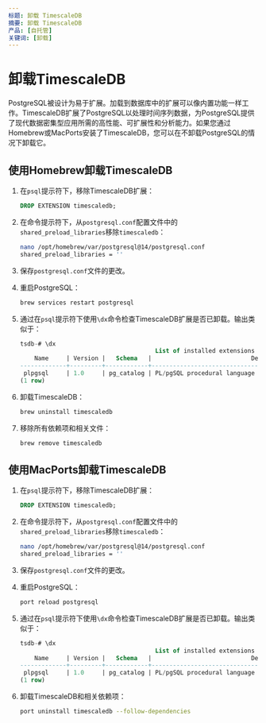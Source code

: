 ```yaml
---
标题: 卸载 TimescaleDB
摘要: 卸载 TimescaleDB
产品: [自托管]
关键词: [卸载]
---
```


# 卸载TimescaleDB

PostgreSQL被设计为易于扩展。加载到数据库中的扩展可以像内置功能一样工作。TimescaleDB扩展了PostgreSQL以处理时间序列数据，为PostgreSQL提供了现代数据密集型应用所需的高性能、可扩展性和分析能力。如果您通过Homebrew或MacPorts安装了TimescaleDB，您可以在不卸载PostgreSQL的情况下卸载它。

<Procedure>

## 使用Homebrew卸载TimescaleDB

1.  在`psql`提示符下，移除TimescaleDB扩展：

    ```sql
    DROP EXTENSION timescaledb;
    ```

1.  在命令提示符下，从`postgresql.conf`配置文件中的`shared_preload_libraries`移除`timescaledb`：

    ```bash
    nano /opt/homebrew/var/postgresql@14/postgresql.conf
    shared_preload_libraries = ''
    ```

1.  保存`postgresql.conf`文件的更改。

1.  重启PostgreSQL：

    ```bash
    brew services restart postgresql
    ```

1.  通过在`psql`提示符下使用`\dx`命令检查TimescaleDB扩展是否已卸载。输出类似于：

    ```sql
    tsdb-# \dx
                                          List of installed extensions
        Name     | Version |   Schema   |                            Description
    -------------+---------+------------+-------------------------------------------------------------------
     plpgsql     | 1.0     | pg_catalog | PL/pgSQL procedural language
    (1 row)
    ```

1.  卸载TimescaleDB：

    ```bash
    brew uninstall timescaledb
    ```

1.  移除所有依赖项和相关文件：

    ```bash
    brew remove timescaledb
    ```

</Procedure>

<Procedure>

## 使用MacPorts卸载TimescaleDB

1.  在`psql`提示符下，移除TimescaleDB扩展：

    ```sql
    DROP EXTENSION timescaledb;
    ```

1.  在命令提示符下，从`postgresql.conf`配置文件中的`shared_preload_libraries`移除`timescaledb`：

    ```bash
    nano /opt/homebrew/var/postgresql@14/postgresql.conf
    shared_preload_libraries = ''
    ```

1.  保存`postgresql.conf`文件的更改。

1.  重启PostgreSQL：

    ```bash
    port reload postgresql
    ```

1.  通过在`psql`提示符下使用`\dx`命令检查TimescaleDB扩展是否已卸载。输出类似于：

    ```sql
    tsdb-# \dx
                                          List of installed extensions
        Name     | Version |   Schema   |                            Description
    -------------+---------+------------+-------------------------------------------------------------------
     plpgsql     | 1.0     | pg_catalog | PL/pgSQL procedural language
    (1 row)
    ```

1.  卸载TimescaleDB和相关依赖项：

    ```bash
    port uninstall timescaledb --follow-dependencies
    ```

</Procedure>

